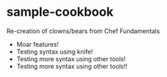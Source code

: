 # sample-cookbook

Re-creation of clowns/bears from Chef Fundamentals
- Moar features!
- Testing syntax using knife!
- Testing more syntax using other tools!
- Testing more syntax using other tools!!

